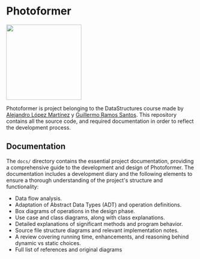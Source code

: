 
# Photoformer

<img src="https://github.com/DataStructuresAlcala/first-assignment-ds-2024-2025-cepepe/blob/main/docs/images/logo.png" width=200>

Photoformer is project belonging to the DataStructures course made by [Alejandro López Martínez](https://github.com/alejandrolm18) y [Guillermo Ramos Santos](https://github.com/Promete04).  This repository contains all the source code, and required documentation in order to reflect the development process.

## Documentation

The `docs/` directory contains the essential project documentation, providing a comprehensive guide to the development and design of Photoformer. The documentation includes a development diary and the following elements to ensure a thorough understanding of the project's structure and functionality:
* Data flow analysis.
* Adaptation of Abstract Data Types (ADT) and operation definitions.
* Box diagrams of operations in the design phase.
* Use case and class diagrams, along with class explanations.
* Detailed explanations of significant methods and program behavior.
* Source file structure diagrams and relevant implementation notes.
* A review covering running time, enhancements, and reasoning behind dynamic vs static choices.
* Full list of references and original diagrams
